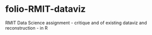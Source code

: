# folio-RMIT-dataviz
RMIT Data Science assignment - critique and of existing dataviz and reconstruction - in R
